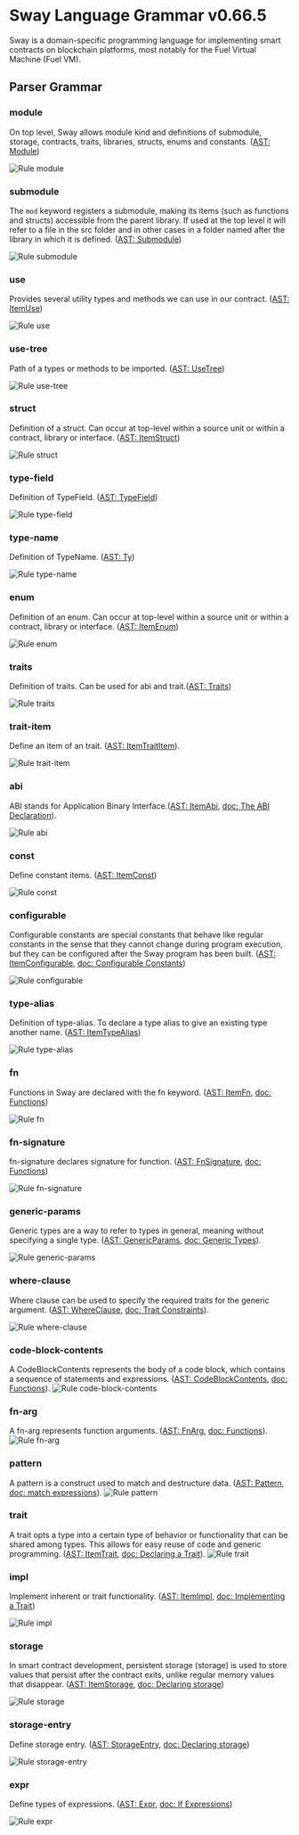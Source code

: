 # Sway Language Grammar v0.66.5

Sway is a domain-specific programming language for implementing smart contracts on blockchain platforms, most notably for the Fuel Virtual Machine (Fuel VM).

## Parser Grammar

### module

On top level, Sway allows module kind and definitions of submodule, storage, contracts, traits, libraries, structs, enums and constants. ([AST: Module](https://github.com/FuelLabs/sway/blob/v0.66.5/sway-ast/src/module.rs#L4))

![Rule module](diagrams/module.svg)

### submodule

The `mod` keyword registers a submodule, making its items (such as functions and structs) accessible from the parent library. If used at the top level it will refer to a file in the src folder and in other cases in a folder named after the library in which it is defined. ([AST: Submodule](https://github.com/FuelLabs/sway/blob/v0.66.5/sway-ast/src/submodule.rs#L4))

![Rule submodule](diagrams/submodule.svg)

### use

Provides several utility types and methods we can use in our contract. ([AST: ItemUse](https://github.com/FuelLabs/sway/blob/v0.66.5/sway-ast/src/item/item_use.rs#L4))

![Rule use](diagrams/use.svg)

### use-tree

Path of a types or methods to be imported. ([AST: UseTree](https://github.com/FuelLabs/sway/blob/v0.66.5/sway-ast/src/item/item_use.rs#L24))

![Rule use-tree](diagrams/use-tree.svg)

### struct

Definition of a struct. Can occur at top-level within a source unit or within a contract, library or interface. ([AST: ItemStruct](https://github.com/FuelLabs/sway/blob/v0.66.5/sway-ast/src/item/item_struct.rs#L4))

![Rule struct](diagrams/struct.svg)

### type-field

Definition of TypeField. ([AST: TypeField](https://github.com/FuelLabs/sway/blob/v0.66.5/sway-ast/src/item/mod.rs#L68))

![Rule type-field](diagrams/type-field.svg)

### type-name

Definition of TypeName. ([AST: Ty](https://github.com/FuelLabs/sway/blob/v0.66.5/sway-ast/src/ty/mod.rs#L5))

![Rule type-name](diagrams/type-name.svg)

### enum

Definition of an enum. Can occur at top-level within a source unit or within a contract, library or interface. ([AST: ItemEnum](https://github.com/FuelLabs/sway/blob/v0.66.5/sway-ast/src/item/item_enum.rs#L4))

![Rule enum](diagrams/enum.svg)

### traits
Definition of traits. Can be used for abi and trait.([AST: Traits](https://github.com/FuelLabs/sway/blob/v0.66.5/sway-ast/src/item/item_trait.rs#L65))

![Rule traits](diagrams/traits.svg)

### trait-item
Define an item of an trait. ([AST: ItemTraitItem](https://github.com/FuelLabs/sway/blob/v0.66.5/sway-ast/src/item/item_trait.rs#L6)).

![Rule trait-item](diagrams/trait-item.svg)

### abi
ABI stands for Application Binary Interface.([AST: ItemAbi](https://github.com/FuelLabs/sway/blob/v0.66.5/sway-ast/src/item/item_abi.rs#L4), [doc: The ABI Declaration](https://fuellabs.github.io/sway/v0.66.5/book/sway-program-types/smart_contracts.html#the-abi-declaration)).

![Rule abi](diagrams/abi.svg)

### const

Define constant items. ([AST: ItemConst](https://github.com/FuelLabs/sway/blob/v0.66.5/sway-ast/src/item/item_const.rs#L4))

![Rule const](diagrams/const.svg)

### configurable

Configurable constants are special constants that behave like regular constants in the sense that they cannot change during program execution, but they can be configured after the Sway program has been built. ([AST: ItemConfigurable](https://github.com/FuelLabs/sway/blob/v0.66.5/sway-ast/src/item/item_configurable.rs#L4), [doc: Configurable Constants](https://fuellabs.github.io/sway/v0.66.5/book/basics/constants.html#configurable-constants))

![Rule configurable](diagrams/configurable.svg)


### type-alias

Definition of type-alias. To declare a type alias to give an existing type another name. ([AST: ItemTypeAlias](https://github.com/FuelLabs/sway/blob/v0.66.5/sway-ast/src/item/item_type_alias.rs#L4))

![Rule type-alias](diagrams/type-alias.svg)

### fn

Functions in Sway are declared with the fn keyword. ([AST: ItemFn](https://github.com/FuelLabs/sway/blob/v0.66.5/sway-ast/src/item/item_fn.rs#L4), [doc: Functions](https://fuellabs.github.io/sway/v0.66.5/book/basics/functions.html))

![Rule fn](diagrams/fn.svg)

### fn-signature
fn-signature declares signature for function. ([AST: FnSignature](https://github.com/FuelLabs/sway/blob/v0.66.5/sway-ast/src/item/mod.rs#L111), [doc: Functions](https://fuellabs.github.io/sway/v0.66.5/book/basics/functions.html))

![Rule fn-signature](diagrams/fn-signature.svg)

### generic-params
Generic types are a way to refer to types in general, meaning without specifying a single type. ([AST: GenericParams](https://github.com/FuelLabs/sway/blob/v0.66.5/sway-ast/src/generics.rs#L4), [doc: Generic Types](https://fuellabs.github.io/sway/v0.66.5/book/advanced/generic_types.html)).

![Rule generic-params](diagrams/generic-params.svg)

### where-clause
Where clause can be used to specify the required traits for the generic argument. ([AST: WhereClause](https://github.com/FuelLabs/sway/blob/v0.66.5/sway-ast/src/where_clause.rs#L4), [doc: Trait Constraints](https://fuellabs.github.io/sway/v0.66.5/book/advanced/generic_types.html#trait-constraints)).

![Rule where-clause](diagrams/where-clause.svg)

### code-block-contents
A CodeBlockContents represents the body of a code block, which contains a sequence of statements and expressions. ([AST: CodeBlockContents](https://github.com/FuelLabs/sway/blob/v0.66.5/sway-ast/src/expr/mod.rs#L425), [doc: Functions](https://fuellabs.github.io/sway/v0.66.5/book/basics/functions.html)).
![Rule code-block-contents](diagrams/code-block-contents.svg)

### fn-arg
A fn-arg represents function arguments. ([AST: FnArg](https://github.com/FuelLabs/sway/blob/v0.66.5/sway-ast/src/item/mod.rs#L98), [doc: Functions](https://fuellabs.github.io/sway/v0.66.5/book/basics/functions.html)).
![Rule fn-arg](diagrams/fn-arg.svg)

### pattern
A pattern is a construct used to match and destructure data. ([AST: Pattern](https://github.com/FuelLabs/sway/blob/v0.66.5/sway-ast/src/pattern.rs#L6), [doc: match expressions](https://fuellabs.github.io/sway/v0.66.5/book/basics/control_flow.html#match-expressions)).
![Rule pattern](diagrams/pattern.svg)

### trait
A trait opts a type into a certain type of behavior or functionality that can be shared among types. This allows for easy reuse of code and generic programming. ([AST: ItemTrait](https://github.com/FuelLabs/sway/blob/v0.66.5/sway-ast/src/item/item_trait.rs#L15), [doc: Declaring a Trait](https://fuellabs.github.io/sway/v0.66.5/book/advanced/traits.html#declaring-a-trait)).
![Rule trait](diagrams/trait.svg)

### impl

Implement inherent or trait functionality. ([AST: ItemImpl](https://github.com/FuelLabs/sway/blob/v0.66.5/sway-ast/src/item/item_impl.rs#L11), [doc: Implementing a Trait](https://fuellabs.github.io/sway/v0.66.5/book/advanced/traits.html?highlight=impl#abi-supertraits))

![Rule impl](diagrams/impl.svg)

### storage

In smart contract development, persistent storage (storage) is used to store values that persist after the contract exits, unlike regular memory values that disappear. ([AST: ItemStorage](https://github.com/FuelLabs/sway/blob/v0.66.5/sway-ast/src/item/item_storage.rs#L4), [doc: Declaring storage](https://fuellabs.github.io/sway/v0.66.5/book/blockchain-development/storage.html?highlight=Storage#storage))

![Rule storage](diagrams/storage.svg)

### storage-entry

Define storage entry. ([AST: StorageEntry](https://github.com/FuelLabs/sway/blob/v0.66.5/sway-ast/src/item/item_storage.rs#L17), [doc: Declaring storage](https://fuellabs.github.io/sway/v0.66.5/book/blockchain-development/storage.html?highlight=Storage#storage))

![Rule storage-entry](diagrams/storage-entry.svg)

### expr

Define types of expressions. ([AST: Expr](https://github.com/FuelLabs/sway/blob/v0.66.5/sway-ast/src/expr/mod.rs#L9), [doc: If Expressions](https://fuellabs.github.io/sway/v0.66.5/book/basics/control_flow.html?highlight=expr#if-expressions))

![Rule expr](diagrams/expr.svg)
